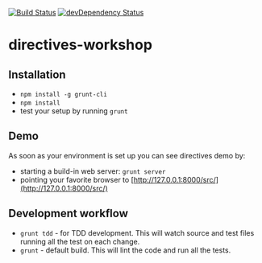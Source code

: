 [![Build Status](https://travis-ci.org/pkozlowski-opensource/directives-workshop.png?branch=master)](https://travis-ci.org/pkozlowski-opensource/directives-workshop)
[![devDependency Status](https://david-dm.org/pkozlowski-opensource/directives-workshop.png?branch=master)](https://david-dm.org/pkozlowski-opensource/directives-workshop#info=devDependencies)

directives-workshop
===================

## Installation

* `npm install -g grunt-cli`
* `npm install`
* test your setup by running `grunt`

## Demo

As soon as your environment is set up you can see directives demo by:
* starting a build-in web server: `grunt server`
* pointing your favorite browser to [http://127.0.0.1:8000/src/](http://127.0.0.1:8000/src/)

## Development workflow

* `grunt tdd` - for TDD development. This will watch source and test files running all the test on each change.
* `grunt` - default build. This will lint the code and run all the tests.